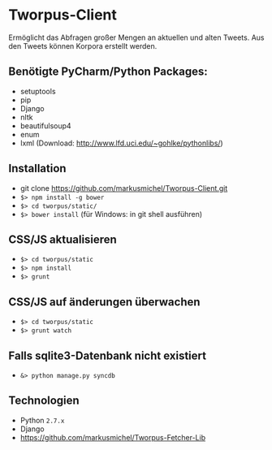 Tworpus-Client
==============
Ermöglicht das Abfragen großer Mengen an aktuellen und alten Tweets. 
Aus den Tweets können Korpora erstellt werden.

## Benötigte PyCharm/Python Packages:
- setuptools
- pip
- Django
- nltk
- beautifulsoup4
- enum
- lxml (Download: http://www.lfd.uci.edu/~gohlke/pythonlibs/)


## Installation
- git clone https://github.com/markusmichel/Tworpus-Client.git
- `$> npm install -g bower`
- `$> cd tworpus/static/`
- `$> bower install` (für Windows: in git shell ausführen)


## CSS/JS aktualisieren
- `$> cd tworpus/static`
- `$> npm install`
- `$> grunt`

## CSS/JS auf änderungen überwachen
- `$> cd tworpus/static`
- `$> grunt watch`

## Falls sqlite3-Datenbank nicht existiert
- `&> python manage.py syncdb`

## Technologien
- Python `2.7.x`
- Django
- https://github.com/markusmichel/Tworpus-Fetcher-Lib
